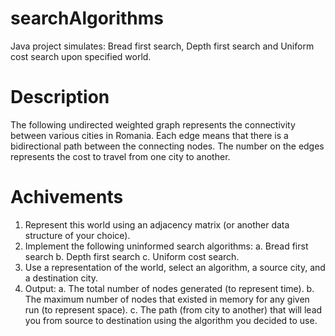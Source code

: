 # searchAlgorithms
Java project simulates: Bread first search, Depth first search and Uniform cost search upon specified world.

# Description  
The following undirected weighted graph represents the connectivity between various cities in Romania. Each edge means that there is a bidirectional path between the connecting nodes. The number on the edges represents the cost to travel from one city to another. 


# Achivements
1. Represent this world using an adjacency matrix (or another data structure of your choice). 
2. Implement the following uninformed search algorithms: 
	a. Bread first search 
	b. Depth first search 
	c. Uniform cost search. 
3. Use a representation of the world, select an algorithm, a source city, and a destination city. 
4. Output: 
	a. The total number of nodes generated (to represent time). 
	b. The maximum number of nodes that existed in memory for any given run (to represent space). 
	c. The path (from city to another) that will lead you from source to destination using the algorithm you decided to use. 
